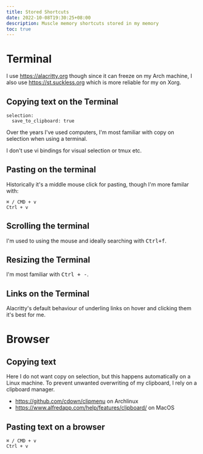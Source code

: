 ```yaml
---
title: Stored Shortcuts
date: 2022-10-08T19:30:25+08:00
description: Muscle memory shortcuts stored in my memory
toc: true
---
```


# Terminal

I use https://alacritty.org though since it can freeze on my Arch
machine, I also use https://st.suckless.org which is more
reliable for my on Xorg.

## Copying text on the Terminal

    selection:
      save_to_clipboard: true

Over the years I've used computers, I'm most familiar with copy
on selection when using a terminal.

I don't use vi bindings for visual selection or tmux etc.

## Pasting on the terminal

Historically it's a middle mouse click for pasting, though I'm
more familar with:

    ⌘ / CMD + v
    Ctrl + v

## Scrolling the terminal

I'm used to using the mouse and ideally searching with <kbd>Ctrl+f</kbd>.

## Resizing the Terminal

I'm most familiar with <kbd>Ctrl + -</kbd>.

## Links on the Terminal

Alacritty's default behaviour of underling links on hover and clicking them it's best for me.

# Browser

## Copying text

Here I do not want copy on selection, but this happens automatically on a Linux machine. To prevent unwanted overwriting of my clipboard, I rely on a clipboard manager.

- https://github.com/cdown/clipmenu on Archlinux
- https://www.alfredapp.com/help/features/clipboard/ on MacOS

## Pasting text on a browser

    ⌘ / CMD + v
    Ctrl + v
